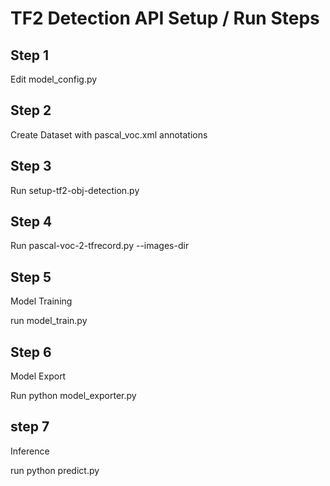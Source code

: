 # TF2 Detection API Setup / Run Steps

## Step 1

Edit model_config.py

## Step 2

Create Dataset with pascal_voc.xml annotations

## Step 3

Run setup-tf2-obj-detection.py

## Step 4

Run pascal-voc-2-tfrecord.py --images-dir
## Step 5

Model Training

run model_train.py

## Step 6

Model Export


Run python model_exporter.py

## step 7

Inference

run  python predict.py
